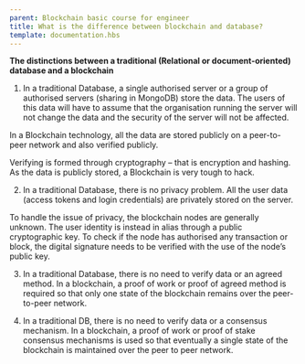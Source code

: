 ```yaml
---
parent: Blockchain basic course for engineer
title: What is the difference between blockchain and database?
template: documentation.hbs
---
```

__The distinctions between a traditional (Relational or document-oriented) database and a blockchain__

1. In a traditional Database, a single authorised server or a group of authorised servers (sharing in MongoDB) store the data. The users of this data will have to assume that the organisation running the server will not change the data and the security of the server will not be affected.

In a Blockchain technology, all the data are stored publicly on a peer-to-peer network and also verified publicly.

Verifying is formed through cryptography – that is encryption and hashing. As the data is publicly stored, a Blockchain is very tough to hack.

2. In a traditional Database, there is no privacy problem. All the user data (access tokens and login credentials) are privately stored on the server.

To handle the issue of privacy, the blockchain nodes are generally unknown. The user identity is instead in alias through a public cryptographic key. To check if the node has authorised any transaction or block, the digital signature needs to be verified with the use of the node’s public key.

3. In a traditional Database, there is no need to verify data or an agreed method. In a blockchain, a proof of work or proof of agreed method is required so that only one state of the blockchain remains over the peer-to-peer network.

4. In a traditional DB, there is no need to verify data or a consensus mechanism. In a blockchain, a proof of work or proof of stake consensus mechanisms is used so that eventually a single state of the blockchain is maintained over the peer to peer network.
